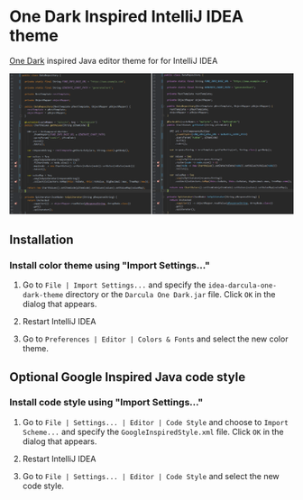 # One Dark Inspired IntelliJ IDEA theme

[One Dark](https://github.com/atom/one-dark-syntax) inspired Java editor theme for for IntelliJ IDEA

![](screenshots/1.png)

## Installation

### Install color theme using "Import Settings..."

1. Go to `File | Import Settings...` and specify the `idea-darcula-one-dark-theme` directory or the `Darcula One Dark.jar` file.
 Click `OK` in the dialog that appears.

2. Restart IntelliJ IDEA

3. Go to `Preferences | Editor | Colors & Fonts` and select the new color theme.


## Optional Google Inspired Java code style
### Install code style using "Import Settings..."

1. Go to `File | Settings... | Editor | Code Style` and choose to `Import Scheme...` and specify the `GoogleInspiredStyle.xml` file.
 Click `OK` in the dialog that appears.

2. Restart IntelliJ IDEA

3. Go to `File | Settings... | Editor | Code Style` and select the new code style.
